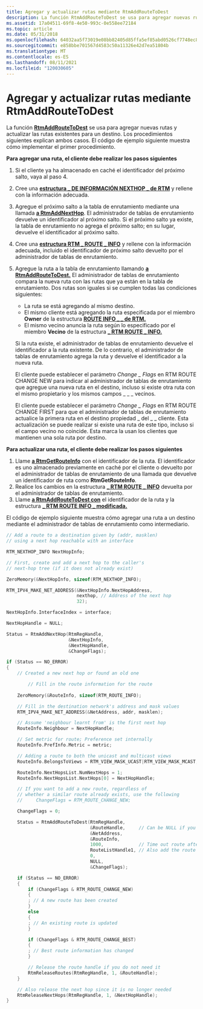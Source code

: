 ```yaml
---
title: Agregar y actualizar rutas mediante RtmAddRouteToDest
description: La función RtmAddRouteToDest se usa para agregar nuevas rutas y actualizar las rutas existentes para un destino. Los procedimientos siguientes explican ambos casos. El código de ejemplo siguiente muestra cómo implementar el primer procedimiento.
ms.assetid: 17a04511-69f8-4e50-993c-0e558ee72184
ms.topic: article
ms.date: 05/31/2018
ms.openlocfilehash: 64032aa5f73019e08bb82405d85ffa5ef85abd0526cf7748ec8881b97ab900e2
ms.sourcegitcommit: e858bbe701567d4583c50a11326e42d7ea51804b
ms.translationtype: MT
ms.contentlocale: es-ES
ms.lasthandoff: 08/11/2021
ms.locfileid: "120030605"
---
```

# <a name="add-and-update-routes-using-rtmaddroutetodest"></a>Agregar y actualizar rutas mediante RtmAddRouteToDest

La función [**RtmAddRouteToDest**](/windows/desktop/api/Rtmv2/nf-rtmv2-rtmaddroutetodest) se usa para agregar nuevas rutas y actualizar las rutas existentes para un destino. Los procedimientos siguientes explican ambos casos. El código de ejemplo siguiente muestra cómo implementar el primer procedimiento.

**Para agregar una ruta, el cliente debe realizar los pasos siguientes**

1.  Si el cliente ya ha almacenado en caché el identificador del próximo salto, vaya al paso 4.
2.  Cree una [**estructura \_ DE INFORMACIÓN NEXTHOP \_ de RTM**](/windows/desktop/api/Rtmv2/ns-rtmv2-rtm_nexthop_info) y rellene con la información adecuada.
3.  Agregue el próximo salto a la tabla de enrutamiento mediante una llamada [**a RtmAddNextHop**](/windows/desktop/api/Rtmv2/nf-rtmv2-rtmaddnexthop). El administrador de tablas de enrutamiento devuelve un identificador al próximo salto. Si el próximo salto ya existe, la tabla de enrutamiento no agrega el próximo salto; en su lugar, devuelve el identificador al próximo salto.
4.  Cree una [**estructura RTM \_ ROUTE \_ INFO**](/windows/desktop/api/Rtmv2/ns-rtmv2-rtm_route_info) y rellene con la información adecuada, incluido el identificador de próximo salto devuelto por el administrador de tablas de enrutamiento.
5.  Agregue la ruta a la tabla de enrutamiento llamando [**a RtmAddRouteToDest.**](/windows/desktop/api/Rtmv2/nf-rtmv2-rtmaddroutetodest) El administrador de tablas de enrutamiento compara la nueva ruta con las rutas que ya están en la tabla de enrutamiento. Dos rutas son iguales si se cumplen todas las condiciones siguientes:

    -   La ruta se está agregando al mismo destino.
    -   El mismo cliente está agregando la ruta especificada por el miembro **Owner** de la estructura [**ROUTE INFO \_ \_ de RTM.**](/windows/desktop/api/Rtmv2/ns-rtmv2-rtm_route_info)
    -   El mismo vecino anuncia la ruta según lo especificado por el miembro **Vecino** de la estructura [**\_ RTM ROUTE \_ INFO.**](/windows/desktop/api/Rtmv2/ns-rtmv2-rtm_route_info)

    Si la ruta existe, el administrador de tablas de enrutamiento devuelve el identificador a la ruta existente. De lo contrario, el administrador de tablas de enrutamiento agrega la ruta y devuelve el identificador a la nueva ruta.

    El cliente puede establecer el parámetro *Change \_ Flags* en RTM ROUTE CHANGE NEW para indicar al administrador de tablas de enrutamiento que agregue una nueva ruta en el destino, incluso si existe otra ruta con el mismo propietario y los mismos campos \_ \_ \_ vecinos.

    El cliente puede establecer el parámetro *Change \_ Flags* en RTM ROUTE CHANGE FIRST para que el administrador de tablas de enrutamiento actualice la primera ruta en el destino propiedad \_ del \_ \_ cliente. Esta actualización se puede realizar si existe una ruta de este tipo, incluso si el campo vecino no coincide. Esta marca la usan los clientes que mantienen una sola ruta por destino.

**Para actualizar una ruta, el cliente debe realizar los pasos siguientes**

1.  Llame [**a RtmGetRouteInfo**](/windows/desktop/api/Rtmv2/nf-rtmv2-rtmgetrouteinfo) con el identificador de la ruta. El identificador es uno almacenado previamente en caché por el cliente o devuelto por el administrador de tablas de enrutamiento de una llamada que devuelve un identificador de ruta como **RtmGetRouteInfo**.
2.  Realice los cambios en la estructura [**\_ RTM ROUTE \_ INFO**](/windows/desktop/api/Rtmv2/ns-rtmv2-rtm_route_info) devuelta por el administrador de tablas de enrutamiento.
3.  Llame [**a RtmAddRouteToDest con**](/windows/desktop/api/Rtmv2/nf-rtmv2-rtmaddroutetodest) el identificador de la ruta y la estructura [**\_ RTM ROUTE INFO \_ modificada.**](/windows/desktop/api/Rtmv2/ns-rtmv2-rtm_route_info)

El código de ejemplo siguiente muestra cómo agregar una ruta a un destino mediante el administrador de tablas de enrutamiento como intermediario.


```C++
// Add a route to a destination given by (addr, masklen)
// using a next hop reachable with an interface

RTM_NEXTHOP_INFO NextHopInfo;

// First, create and add a next hop to the caller's
// next-hop tree (if it does not already exist)

ZeroMemory(&NextHopInfo, sizeof(RTM_NEXTHOP_INFO);

RTM_IPV4_MAKE_NET_ADDRESS(&NextHopInfo.NextHopAddress,
                          nexthop, // Address of the next hop
                          32);

NextHopInfo.InterfaceIndex = interface;

NextHopHandle = NULL;

Status = RtmAddNextHop(RtmRegHandle,
                       &NextHopInfo,
                       &NextHopHandle,
                       &ChangeFlags);

if (Status == NO_ERROR)
{
    // Created a new next hop or found an old one

        // Fill in the route information for the route
    
    ZeroMemory(&RouteInfo, sizeof(RTM_ROUTE_INFO);

    // Fill in the destination network's address and mask values
    RTM_IPV4_MAKE_NET_ADDRESS(&NetAddress, addr, masklen);

    // Assume 'neighbour learnt from' is the first next hop
    RouteInfo.Neighbour = NextHopHandle;

    // Set metric for route; Preference set internally
    RouteInfo.PrefInfo.Metric = metric;

    // Adding a route to both the unicast and multicast views
    RouteInfo.BelongsToViews = RTM_VIEW_MASK_UCAST|RTM_VIEW_MASK_MCAST;

    RouteInfo.NextHopsList.NumNextHops = 1;
    RouteInfo.NextHopsList.NextHops[0] = NextHopHandle;

    // If you want to add a new route, regardless of
    // whether a similar route already exists, use the following 
    //     ChangeFlags = RTM_ROUTE_CHANGE_NEW;

    ChangeFlags = 0;

    Status = RtmAddRouteToDest(RtmRegHandle,
                               &RouteHandle,     // Can be NULL if you do not need handle
                               &NetAddress,
                               &RouteInfo,
                               1000,             // Time out route after 1000 ms
                               RouteListHandle1, // Also add the route to this list
                               0,
                               NULL,
                               &ChangeFlags);

    if (Status == NO_ERROR)
    {
        if (ChangeFlags & RTM_ROUTE_CHANGE_NEW)
        {
        ; // A new route has been created
        }
        else
        {
        ; // An existing route is updated
        }

        if (ChangeFlags & RTM_ROUTE_CHANGE_BEST)
        {
        ; // Best route information has changed
        }

        // Release the route handle if you do not need it
        RtmReleaseRoutes(RtmRegHandle, 1, &RouteHandle);
    }

    // Also release the next hop since it is no longer needed 
    RtmReleaseNextHops(RtmRegHandle, 1, &NextHopHandle);
}
```



 

 




